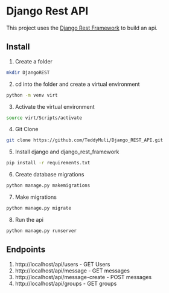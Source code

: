 # Django Rest API
This project uses the <a href="https://www.django-rest-framework.org/">Django Rest Framework</a> to build an api.

## Install
1. Create a folder
``` bash
mkdir DjangoREST
```
2. cd into the folder and create a virtual environment
``` bash
python -m venv virt
```
3. Activate the virtual environment
``` bash
source virt/Scripts/activate
```
4. Git Clone
``` bash
git clone https://github.com/TeddyMuli/Django_REST_API.git
```
5. Install django and django_rest_framework
``` bash
pip install -r requirements.txt
```
6. Create database migrations
``` bash
python manage.py makemigrations
```
7. Make migrations
``` bash
python manage.py migrate
```
8. Run the api
``` bash
python manage.py runserver
```

## Endpoints
1. http://localhost/api/users - GET Users
2. http://localhost/api/message - GET messages
3. http://localhost/api/message-create - POST messages
4. http://localhost/api/groups - GET groups